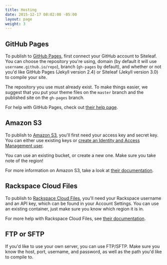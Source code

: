 ```yaml
---
title: Hosting
date: 2015-12-17 08:02:00 -05:00
layout: page
weight: 3
---
```


## GitHub Pages

To publish to [GitHub Pages](https://pages.github.com/), first connect your GitHub account to Siteleaf. You can choose the repository you're using, domain (by default it will use `username.github.io/repo`), branch (`gh-pages` by default), and whether or not you'd like GitHub Pages (Jekyll version 2.4) or Siteleaf (Jekyll version 3.0) to compile your site.

The repository you use must already exist. To make things easier, we suggest that you put your theme files on the `master` branch and the published site on the `gh-pages` branch.

For help with GitHub Pages, check out [their help page](https://help.github.com/categories/github-pages-basics/).

## Amazon S3

To publish to [Amazon S3](https://aws.amazon.com/s3/), you'll first need your access key and secret key. You can either use existing keys or [create an Identity and Access Management user](https://console.aws.amazon.com/iam/home#home).

You can use an existing bucket, or create a new one. Make sure you take note of the region!

For more information on Amazon S3, take a look at [their documentation](https://aws.amazon.com/documentation/s3/).

## Rackspace Cloud Files

To publish to [Rackspace Cloud Files](https://www.rackspace.com/cloud/files), you'll need your Rackspace username and an API key, which can be found in your Account Settings. You can use an existing container, just make sure you know which region it is in.

For more help with Rackspace Cloud Files, see [their documentation](https://www.rackspace.com/knowledge_center/getting-started/cloud-files).

## FTP or SFTP

If you'd like to use your own server, you can use FTP/SFTP. Make sure you know the host, port, username, and password, as well as the path you'd like to compile to.
